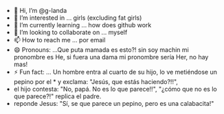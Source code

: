 - 👋 Hi, I’m @g-landa
- 👀 I’m interested in ... girls (excluding fat girls)
- 🌱 I’m currently learning ... how does github work
- 💞️ I’m looking to collaborate on ... myself
- 📫 How to reach me ... por email
- 😄 Pronouns: ...Que puta mamada es esto?! sin soy machin mi pronombre es He, si fuera una dama mi pronombre sería Her, no hay mas!
- ⚡ Fun fact: ... Un hombre entra al cuarto de su hijo, lo ve metiéndose un pepino por el * y exclama: "Jesús, que estás haciendo?!!",
- el hijo contesta: "No, papá. No es lo que parece!!", "¿cómo que no es lo que parece?!" replica el padre.
- reponde Jesus: "Sí, se que parece un pepino, pero es una calabacita!"

<!---
g-landa/g-landa is a ✨ special ✨ repository because its `README.md` (this file) appears on your GitHub profile.
You can click the Preview link to take a look at your changes.
--->
